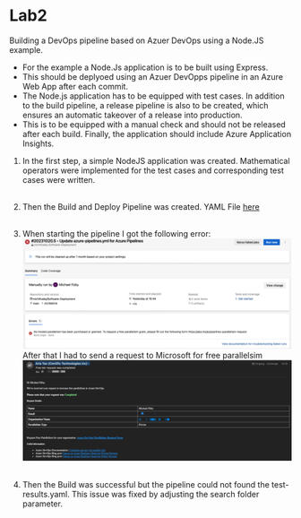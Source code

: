 # Lab2

Building a DevOps pipeline based on Azuer DevOps using a Node.JS example.

- For the example a Node.Js application is to be built using Express. 
- This should be deplyoed using an Azuer DevOpps pipeline in an Azure Web App after each commit. 
- The Node.js application has to be equipped with test cases. In addition to the build pipeline, a release pipeline is also to be created, which ensures an automatic takeover of a release into production. 
- This is to be equipped with a manual check and should not be released after each build. Finally, the application should include Azure Application Insights.

1. In the first step, a simple NodeJS application was created. Mathematical operators were implemented for the test cases and corresponding test cases were written. <br><br>

2. Then the Build and Deploy Pipeline was created. YAML File [here](../azure-pipelines.yml) <br><br>

3. When starting the pipeline I got the following error:
   ![Successful Deployment](../Lab2/img/pipeline-error.png) <br>
   After that I had to send a request to Microsoft for free parallelsim 
   ![Successful Deployment](../Lab2/img/azure-pipeline-free-parallelism.png) <br><br>

4. Then the Build was successful but the pipeline could not found the test-results.yaml. This issue was fixed by adjusting the search folder parameter.

